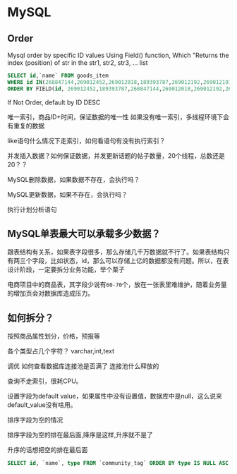 # MySQL


## Order
Mysql order by specific ID values
Using Field() function, Which "Returns the index (position) of str in the str1, str2, str3, ... list

```sql
SELECT id,`name` FROM goods_item
WHERE id IN(268847144,269012452,269012018,189393787,269012192,269012191,269012014)
ORDER BY FIELD(id, 269012452,189393787,268847144,269012018,269012192,269012014,269012191)
```
If Not Order, default by ID DESC

唯一索引，商品ID+时间，保证数据的唯一性
如果没有唯一索引，多线程环境下会有重复的数据


like语句什么情况下走索引，如何看语句有没有执行索引？


并发插入数据？如何保证数据，并发更新话题的帖子数量，20个线程，总数还是20？？

MySQL删除数据，如果数据不存在，会执行吗？

MySQL更新数据，如果不存在，会执行吗？

执行计划分析语句


## MySQL单表最大可以承载多少数据？
跟表结构有关系，如果表字段很多，那么存储几千万数据就不行了。如果表结构只有两三个字段，比如状态，id，那么可以存储上亿的数据都没有问题。所以，在表设计阶段，一定要拆分业务功能，举个栗子

电商项目中的商品表，其字段少说有`60-70`个，放在一张表里难维护，随着业务量的增加页会对数据库造成压力。

## 如何拆分？
按照商品属性划分，价格，预报等


各个类型占几个字符？
varchar,int,text

调优
如何查看数据库连接池是否满了
连接池什么释放的

查询不走索引，很耗CPU。

设置字段为default value，如果属性中没有设置值，数据库中是null，这么说来default_value没有啥用。


排序字段为空的情况

排序字段为空的排在最后面,降序是这样,升序就不是了

升序的话想把空的排在最后面

```sql
SELECT id, `name`, type FROM `community_tag` ORDER BY type IS NULL ASC
```
